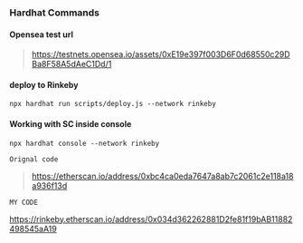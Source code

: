 ### Hardhat Commands

#### Opensea test url
> https://testnets.opensea.io/assets/0xE19e397f003D6F0d68550c29DBa8F58A5dAeC1Dd/1

#### deploy to Rinkeby 

`npx hardhat run scripts/deploy.js --network rinkeby`

#### Working with SC inside console

`npx hardhat console --network rinkeby`


`Orignal code`
> https://etherscan.io/address/0xbc4ca0eda7647a8ab7c2061c2e118a18a936f13d

`MY CODE`

https://rinkeby.etherscan.io/address/0x034d362262881D2fe81f19bAB11882498545aA19
